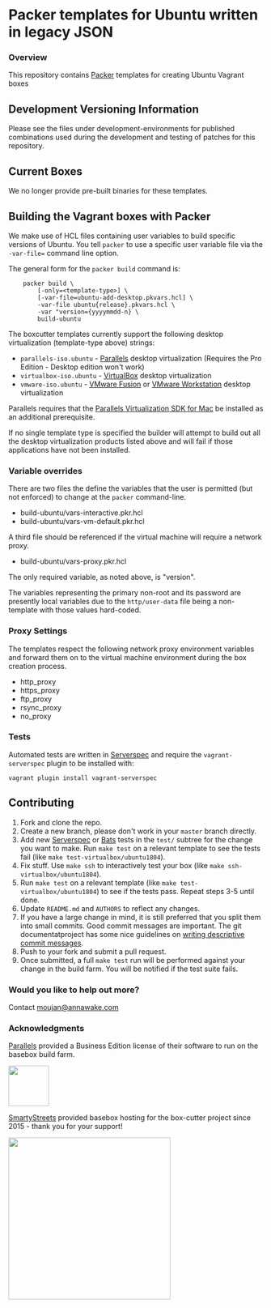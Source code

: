 # Packer templates for Ubuntu written in legacy JSON

### Overview

This repository contains [Packer](https://packer.io/) templates for creating Ubuntu Vagrant boxes

## Development Versioning Information

Please see the files under development-environments for published combinations used during the
development and testing of patches for this repository.

## Current Boxes

We no longer provide pre-built binaries for these templates.

## Building the Vagrant boxes with Packer

We make use of HCL files containing user variables to build specific versions of Ubuntu.
You tell `packer` to use a specific user variable file via the `-var-file=` command line
option.

The general form for the `packer build` command is:
```
    packer build \
        [-only=<template-type>] \
        [-var-file=ubuntu-add-desktop.pkvars.hcl] \
        -var-file ubuntu{release}.pkvars.hcl \
        -var "version={yyyymmdd-n} \
        build-ubuntu
```

The boxcutter templates currently support the following desktop virtualization (template-type above) strings:

* `parallels-iso.ubuntu` - [Parallels](http://www.parallels.com/products/desktop/whats-new/) desktop virtualization (Requires the Pro Edition - Desktop edition won't work)
* `virtualbox-iso.ubuntu` - [VirtualBox](https://www.virtualbox.org/wiki/Downloads) desktop virtualization
* `vmware-iso.ubuntu` - [VMware Fusion](https://www.vmware.com/products/fusion) or [VMware Workstation](https://www.vmware.com/products/workstation) desktop virtualization

Parallels requires that the
[Parallels Virtualization SDK for Mac](http://www.parallels.com/downloads/desktop)
be installed as an additional prerequisite.

If no single template type is specified the builder will attempt to build out all the desktop virtualization
products listed above and will fail if those applications have not been installed.

### Variable overrides

There are two files the define the variables that the user is permitted
(but not enforced) to change at the `packer` command-line.

* build-ubuntu/vars-interactive.pkr.hcl
* build-ubuntu/vars-vm-default.pkr.hcl

A third file should be referenced if the virtual machine will require
a network proxy.

* build-ubuntu/vars-proxy.pkr.hcl

The only required variable, as noted above, is "version".

The variables representing the primary non-root and its password are
presently local variables due to the `http/user-data` file being a
non-template with those values hard-coded.

### Proxy Settings

The templates respect the following network proxy environment variables
and forward them on to the virtual machine environment during the box creation
process.

* http_proxy
* https_proxy
* ftp_proxy
* rsync_proxy
* no_proxy

### Tests

Automated tests are written in [Serverspec](http://serverspec.org) and require
the `vagrant-serverspec` plugin to be installed with:

    vagrant plugin install vagrant-serverspec

## Contributing


1. Fork and clone the repo.
2. Create a new branch, please don't work in your `master` branch directly.
3. Add new [Serverspec](http://serverspec.org/) or [Bats](https://blog.engineyard.com/2014/bats-test-command-line-tools) tests in the `test/` subtree for the change you want to make.  Run `make test` on a relevant template to see the tests fail (like `make test-virtualbox/ubuntu1804`).
4. Fix stuff.  Use `make ssh` to interactively test your box (like `make ssh-virtualbox/ubuntu1804`).
5. Run `make test` on a relevant template (like `make test-virtualbox/ubuntu1804`) to see if the tests pass.  Repeat steps 3-5 until done.
6. Update `README.md` and `AUTHORS` to reflect any changes.
7. If you have a large change in mind, it is still preferred that you split them into small commits.  Good commit messages are important.  The git documentatproject has some nice guidelines on [writing descriptive commit messages](http://git-scm.com/book/ch5-2.html#Commit-Guidelines).
8. Push to your fork and submit a pull request.
9. Once submitted, a full `make test` run will be performed against your change in the build farm.  You will be notified if the test suite fails.

### Would you like to help out more?

Contact moujan@annawake.com 

### Acknowledgments

[Parallels](http://www.parallels.com/) provided a Business Edition license of
their software to run on the basebox build farm.

<img src="http://www.parallels.com/fileadmin/images/corporate/brand-assets/images/logo-knockout-on-red.jpg" width="80">

[SmartyStreets](http://www.smartystreets.com) provided basebox hosting for the box-cutter project since 2015 - thank you for your support!

<img src="https://d79i1fxsrar4t.cloudfront.net/images/brand/smartystreets.65887aa3.png" width="320">
